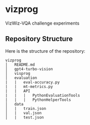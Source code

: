 # vizprog
VizWiz-VQA challenge experiments 

## Repository Structure

Here is the structure of the repository:

```
vizprog
│   README.md
│   gpt4-turbo-vision
│   visprog
│   evaluation
|   |   eval-accuracy.py
|   |   mt-metrics.py
|   |   API
|   |   |   PythonEvaluationTools
|   |   |   PythonHelperTools
│   data
│   |   train.json
│   |   val.json
│   |   test.json
```